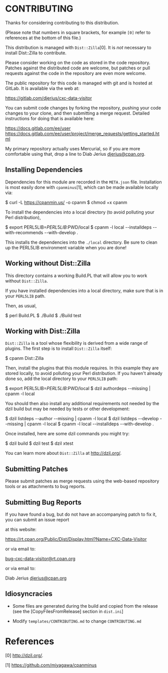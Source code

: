 CONTRIBUTING
============
 
Thanks for considering contributing to this distribution.

(Please note that numbers in square brackets, for example `[0]` refer to references
at the bottom of this file.)

This distribution is managed with `Dist::Zilla`[0]. It is *not*
necessary to install Dist::Zilla to contribute.

Please consider working on the code as stored in the code
repository.  Patches against the distributed code are welcome, but
patches or pull requests against the code in the repository are even
more welcome.

The public repository for this code is managed with git and is hosted at GitLab.
It is available via the web at:

  https://gitlab.com/djerius/cxc-data-visitor

You can submit code changes by forking the repository, pushing your code
changes to your clone, and then submitting a merge request. Detailed
instructions for doing that is available here:

  https://docs.gitlab.com/ee/user
  https://docs.gitlab.com/ee/user/project/merge_requests/getting_started.html


My primary repository actually uses Mercurial, so if you are more
comfortable using that, drop a line to Diab Jerius <djerius@cpan.org>.


Installing Dependencies
-----------------------

Dependencies for this module are recorded in the `META.json` file.
Installation is most easily done with `cpanminus`[1], which can be
made available locally via:

  $ curl -L https://cpanmin.us/ -o cpanm
  $ chmod +x cpanm

To install the dependencies into a local directory (to avoid polluting
your Perl distribution),

  $ export PERL5LIB=${PERL5LIB}:$PWD/local
  $ cpanm -l local --installdeps --with-recommends --with-develop .

This installs the dependencies into the `./local` directory.  Be sure
to clean up the PERL5LIB environment variable when you are done!


Working without Dist::Zilla
---------------------------

This directory contains a working Build.PL that will allow you to
work without `Dist::Zilla`.

If you have installed dependencies into a local directory, make sure that
is in your `PERL5LIB` path.

Then, as usual,

  $ perl Build.PL
  $ ./Build
  $ ./Build test

Working with Dist::Zilla
------------------------
 
`Dist::Zilla` is a tool whose flexibility is derived from a wide range
of plugins.  The first step is to install `Dist::Zilla` itself:

  $ cpanm Dist::Zilla

Then, install the plugins that this module requires.  In this example
they are stored locally, to avoid polluting your Perl distribution.
If you haven't already done so, add the local directory to your
`PERL5LIB` path:

  $ export PERL5LIB=${PERL5LIB}:$PWD/local
  $ dzil authordeps --missing | cpanm -l local

You should then also install any additional requirements not needed by the
dzil build but may be needed by tests or other development:
 
  $ dzil listdeps --author --missing | cpanm -l local
  $ dzil listdeps --develop --missing | cpanm -l local
  $ cpanm -l local --installdeps --with-develop .
 
Once installed, here are some dzil commands you might try:
 
  $ dzil build
  $ dzil test
  $ dzil xtest
 
You can learn more about `Dist::Zilla` at http://dzil.org/.
 
Submitting Patches
------------------

Please submit patches as merge requests using the web-based repository tools or
as attachments to bug reports.

Submitting Bug Reports
----------------------

If you have found a bug, but do not have an accompanying patch to fix it, you
can submit an issue report 

at this website:

  https://rt.cpan.org/Public/Dist/Display.html?Name=CXC-Data-Visitor

or via email to:

  bug-cxc-data-visitor@rt.cpan.org

or via email to:

 Diab Jerius <djerius@cpan.org>


Idiosyncracies
--------------

* Some files are generated during the build and copied from the
  release (see the [CopyFilesFromRelease] section in `dist.ini`]

* Modify `templates/CONTRIBUTING.md` to change `CONTRIBUTING.md`


References
==========

[0] http://dzil.org/.

[1] https://github.com/miyagawa/cpanminus
 
